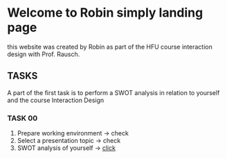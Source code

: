 # Welcome to Robin simply landing page

this website was created by Robin as part of the HFU course interaction design with Prof. Rausch.


## TASKS

A part of the first task is to perform a SWOT analysis in relation to yourself and the course Interaction Design

### TASK 00
1. Prepare working environment -> check
2. Select a presentation topic -> check
3. SWOT analysis of yourself ->   [click](/SWOT)


